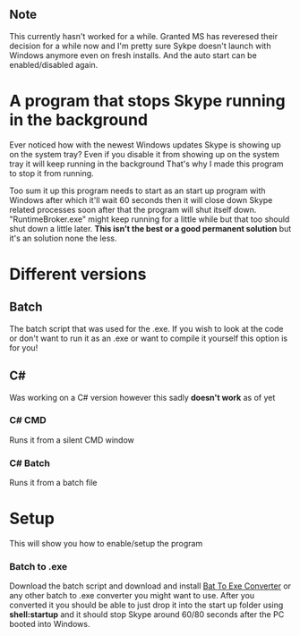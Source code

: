 ## Note
This currently hasn't worked for a while. Granted MS has reveresed their decision for a while now and I'm pretty sure Sykpe doesn't launch with Windows anymore even on fresh installs. And the auto start can be enabled/disabled again.

# A program that stops Skype running in the background
Ever noticed how with the newest Windows updates Skype is showing up on the system tray?
Even if you disable it from showing up on the system tray it will keep running in the background
That's why I made this program to stop it from running.

Too sum it up this program needs to start as an start up program with Windows after which it'll wait 60 seconds then it will close down Skype related processes soon after that the program will shut itself down. "RuntimeBroker.exe" might keep running for a little while but that too should shut down a little later. **This isn't the best or a good permanent solution** but it's an solution none the less.

# Different versions
## Batch
The batch script that was used for the .exe. If you wish to look at the code or don't want to run it as an .exe or want to compile it yourself this option is for you!
## C#
Was working on a C# version however this sadly **doesn't work** as of yet
### C# CMD
Runs it from a silent CMD window
### C# Batch
Runs it from a batch file

# Setup
This will show you how to enable/setup the program

### Batch to .exe
Download the batch script and download and install [Bat To Exe Converter](http://www.f2ko.de/en/b2e.php) or any other batch to .exe converter you might want to use. After you converted it you should be able to just drop it into the start up folder using **shell:startup** and it should stop Skype around 60/80 seconds after the PC booted into Windows.
